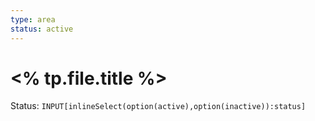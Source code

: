 ```yaml
---
type: area
status: active
---
```

# <% tp.file.title %>
Status: `INPUT[inlineSelect(option(active),option(inactive)):status]`